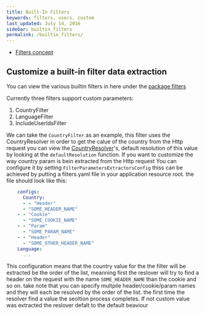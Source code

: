 ```yaml
---
title: Built-In Filters
keywords: filters, users, custom
last_updated: July 14, 2016
sidebar: builtin_filters
permalink: /builtin_filters/
---
```


* [Filters concept](http://wix.github.io/petri/basic_concepts_best_practices/#filters) 

## Customize a built-in filter data extraction

You can view the various builtin filters in here under the [package filters](https://github.com/wix/petri/tree/master/wix-petri-core/src/main/java/com/wixpress/petri/experiments/domain)

Currently three filters support custom parameters:
1. CountryFilter
2. LanguageFilter
3. IncludeUserIdsFilter

We can take the `CountryFilter` as an example, this filter uses the CountryResolver in order to get the calue of the country from the Http request
you can view the [CountryResolver](https://github.com/wix/petri/blob/master/laboratory-servlet-api-integration/src/main/java/com/wixpress/petri/laboratory/Resolvers.scala#L44)'s, default resolution of this value by looking at the `defaultResolution` function.
If you want to customize the way country param is bein extracted from the Http request You can configure it by setting `FilterParametersExtractorsConfig` thiss can be achieved by putting a filters.yaml file in your application resource root.
the file should look like this:

```yaml
    configs:
      Country:
      - - "Header"
      - "SOME_HEADER_NAME"
    - - "Cookie"
      - "SOME_COOKIE_NAME"
    - - "Param"
      - "SOME_PARAM_NAME"
    - - "Header"
      - "SOME_OTHER_HEADER_NAME"
    Language:
      ...
```

This configuration means that the country value for the the filter will be extracted be the order of the list, meanning first the reslover will try to find a header on the request with the name `SOME_HEADER_NAME` than the cookie and so on. take note that you can specify multpile header/cookie/param names and they will each be resolved by the order of the list.
the first time the resolver find a value the seoltion process completes.
If not custom value was extracted the reslover defalt to the default beaviour
